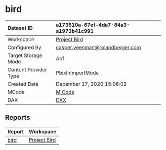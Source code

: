 



# bird

|Dataset ID|a173610a-67ef-4da7-84a3-a1973b41c991|
| :--- | :--- |
|Workspace|[Project Bird](../Workspaces/Project-Bird.md)|
|Configured By|casper.veenman@rolandberger.com|
|Target Storage Mode|Abf|
|Content Provider Type|PbixInImportMode|
|Created Date|December 17, 2020 15:06:02|
|MCode|[M Code](./bird/mcode.md)|
|DAX|[DAX](./bird/dax.md)|

## Reports

|Report|Workspace|
| :--- | :--- |
|[bird](../Reports/bird.md)|[Project Bird](../Workspaces/Project-Bird.md)|
